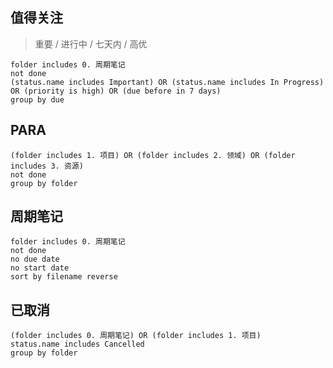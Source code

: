 ## 值得关注
> 重要 / 进行中 / 七天内 / 高优
```tasks
folder includes 0. 周期笔记
not done
(status.name includes Important) OR (status.name includes In Progress) OR (priority is high) OR (due before in 7 days)
group by due
```

## PARA
```tasks
(folder includes 1. 项目) OR (folder includes 2. 领域) OR (folder includes 3. 资源)
not done
group by folder
```

## 周期笔记
```tasks
folder includes 0. 周期笔记
not done
no due date
no start date
sort by filename reverse
```

## 已取消
```tasks
(folder includes 0. 周期笔记) OR (folder includes 1. 项目)
status.name includes Cancelled
group by folder
```

